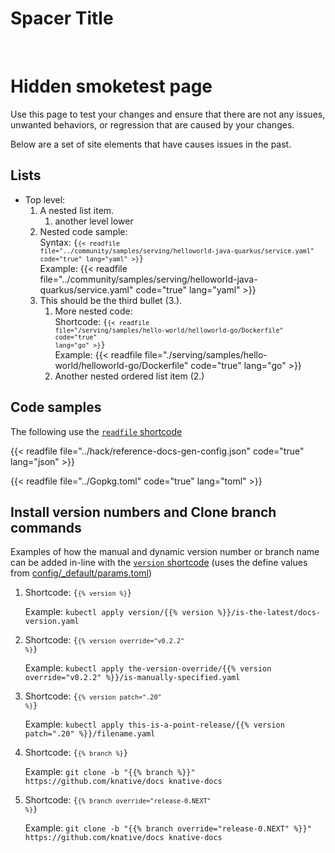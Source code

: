 # Spacer Title

<br>

# Hidden smoketest page

Use this page to test your changes and ensure that there are not any issues,
unwanted behaviors, or regression that are caused by your changes.

Below are a set of site elements that have causes issues in the past.

## Lists

* Top level:
  1. A nested list item.
     1. another level lower
  1. Nested code sample:
     <br>Syntax: <code>{<code>{< readfile file="../community/samples/serving/helloworld-java-quarkus/service.yaml" code="true" lang="yaml" >}</code>}</code>
     <br>Example:
     {{< readfile file="../community/samples/serving/helloworld-java-quarkus/service.yaml" code="true" lang="yaml" >}}
  1. This should be the third bullet (3.).
     1. More nested code:
        <br>Shortcode: <code>{<code>{< readfile file="/serving/samples/hello-world/helloworld-go/Dockerfile" code="true" lang="go" >}</code>}</code>
        <br>Example:
        {{< readfile file="./serving/samples/hello-world/helloworld-go/Dockerfile" code="true" lang="go" >}}
     1. Another nested ordered list item (2.)


## Code samples

The following use the [`readfile` shortcode](https://github.com/knative/website/blob/master/layouts/shortcodes/readfile.md)

{{< readfile file="../hack/reference-docs-gen-config.json" code="true" lang="json" >}}

{{< readfile file="../Gopkg.toml" code="true" lang="toml" >}}

## Install version numbers and Clone branch commands

Examples of how the manual and dynamic version number or branch name can be added in-line with the
[`version` shortcode](https://github.com/knative/website/blob/master/layouts/shortcodes/version.md)
(uses the define values from [config/_default/params.toml](https://github.com/knative/website/blob/master/config/_default/params.toml))

1. Shortcode: <code>{<code>{% version %}</code>}</code>

    Example: `kubectl apply version/{{% version %}}/is-the-latest/docs-version.yaml`

1. Shortcode: <code>{<code>{% version override="v0.2.2" %}</code>}</code>

    Example: `kubectl apply the-version-override/{{% version override="v0.2.2" %}}/is-manually-specified.yaml`

1. Shortcode: <code>{<code>{% version patch=".20" %}</code>}</code>

    Example: `kubectl apply this-is-a-point-release/{{% version patch=".20" %}}/filename.yaml`

1. Shortcode: <code>{<code>{% branch %}</code>}</code>

    Example: `git clone -b "{{% branch %}}" https://github.com/knative/docs knative-docs`

1. Shortcode: <code>{<code>{% branch override="release-0.NEXT" %}</code>}</code>

    Example: `git clone -b "{{% branch override="release-0.NEXT" %}}" https://github.com/knative/docs knative-docs`
